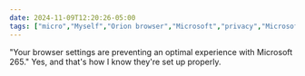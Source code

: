 ```yaml
---
date: 2024-11-09T12:20:26-05:00
tags: ["micro","Myself","Orion browser","Microsoft","privacy","Microsoft 365"]
---
```

"Your browser settings are preventing an optimal experience with Microsoft 265." Yes, and that's how I know they're set up properly.